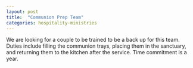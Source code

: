 ```yaml
---
layout: post
title:  "Communion Prep Team"
categories: hospitality-ministries
---
```


We are looking for a couple to be trained to be a back up for this team.  Duties include filling the communion trays, placing them in the sanctuary, and returning them to the kitchen after the service.  Time commitment is a year.

